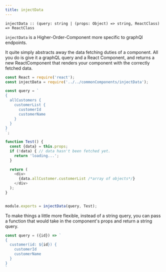 ```yaml
---
title: injectData
---
```


```
injectData :: (query: string | (props: Object) => string, ReactClass) => ReactClass
```

`injectData` is a Higher-Order-Component more specific to graphQl endpoints.

It quite simply abstracts away the data fetching duties of a component. All you do is
give it a graphQL query and a React Component, and returns a new ReactComponent that
renders your component with the correctly fetched data.

```javascript
const React = require('react');
const injectData = require('../../commonComponents/injectData');

const query = `
{
  allCustomers {
    customerList {
      customerId
      customerName
    }
  }
}
`;

function Test() {
  const {data} = this.props;
  if (!data) { // data hasn't been fetched yet.
    return 'loading...';
  }

  return (
    <div>
      {data.allCustomer.customerList /*array of objects*/}
    </div>
  );
}


module.exports = injectData(query, Test);

```

To make things a little more flexible, instead of a string query, you can pass a
function that would take in the component's props and return a string query.

```javascript
const query = ({id}) => `
{
  customer(id: ${id}) {
    customerId
    customerName
  }
}
`
```
